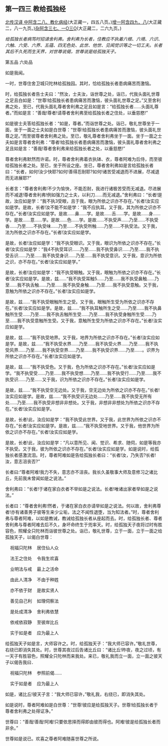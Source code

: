 ## 第一四三 教给孤独经

[北传汉译 中阿含二八、教化病经](https://github.com/gwsice/buddhism/blob/master/%E6%97%A9%E6%9C%9F/%E4%B8%AD%E9%98%BF%E5%90%AB%E7%BB%8F/06.md#jiao-hua-bing-jing)(大正藏一，四五八页。)[增一阿含四九、八](https://github.com/gwsice/buddhism/blob/master/%E6%97%A9%E6%9C%9F/%E5%A2%9E%E4%B8%80%E9%98%BF%E5%90%AB%E7%BB%8F/49.md#8)(大正藏二，八一九页。)[杂阿含三七、一O三O](https://github.com/gwsice/buddhism/blob/master/%E6%97%A9%E6%9C%9F/%E6%9D%82%E9%98%BF%E5%90%AB%E7%BB%8F/37.md#1030)(大正藏二，二六九页。)

*给孤独长者病笃时招请舍利弗。舍利弗为长者，住教应不执着六根、六境、六识、六触、六受、六界、五蕴、四无色处、此世、他世、见闻觉识等之一切工夫。长者其后不久死而生天界，对世尊说偈，世尊说是给孤独天子。*

第五品 六处品

如是我闻。

一时，世尊住舍卫城只陀林给孤独园。其时，恰给孤独长者患病痛苦而激恼。

时，给孤独长者告士夫曰：“然汝，士夫汝，诣世尊之处，诣已，代我头面礼世尊之足且白如是：“世尊!给孤独长者患病痛苦而激恼，彼头面礼世尊之足。”又至舍利弗之处，至已，代我头面礼尊者舍利弗之足且如是言：“给孤独长者……头面礼尊者。”而如是言：“善哉!尊者!请尊者舍利弗至给孤独长者之住处，以垂慈愍!”

如是彼士夫答给孤独长者：“如是，尊者。”而诣世尊之处。诣已，敬礼世尊坐于一面，坐于一面之士夫如是白世尊：“世尊!给孤独长者患病痛苦而激恼，彼头面礼世尊之足。”而至彼尊者舍利弗之处。至已，敬礼尊者舍利弗坐于一面。坐于一面之士夫如是言尊者舍利弗：“尊者!给孤独长者患病痛苦而激恼，彼头面礼尊者舍利弗之足且如是言：“善哉!尊者舍利弗来给孤独长者之处，以垂慈愍!”

尊者舍利弗默然而许诺。时，尊者舍利弗着衣执钵、衣，尊者阿难为后侍，而至彼给孤独长者之处。至已，坐于所设之座。坐已，尊者舍利弗如是言给孤独长者曰：“长者，如何!汝少快耶?如何!善得忍耐耶?如何!诸苦受减退而不进展，尽减退而无进展耶?”

长者言：“尊者舍利弗!不少为愉快，不能忍耐，我进行诸极苦受而无减退。尽进展而不减退!尊者舍利弗!例如强力之士夫，以利刀……而无减退。”舍利弗曰：“长者!是故，汝应如是学：“我不执3受眼，且于我，眼为所依之识亦不存在。”长者!汝实应如是学。是故，长者!汝不能不如是学：“我不应执耳。又于我，其为所依之识亦不存在。”长者!汝实应如是学。是故……鼻……学。是故……舌……学。是故……身……学。是故……意……学。是故……色……学。是故……不执受声……乃至……不执受香……乃至……不执受味……乃至……不执受所触……乃至……不执受法。又于我，法为所依之识亦不存在。”长者!汝实应如是学。

是故，长者!汝应如是学：“我不执受眼识。又于我，眼识为所依之识亦不存在。”长者!汝实应如是学：“我4不执受耳识……乃至……我不执受鼻识……乃至……我不执受舌识……乃至……我不执受身识……乃至……我不执受意识。又于我，意识为所依之识，亦不存在。”长者!汝实应如是学。”

是故，长者!汝应如是学：“我不执受眼触。又于我，眼触为所依之识亦不存在。”长者!汝实应如是学。是故，兹……“我不执受耳触5……乃至……我不执受鼻触……乃至……我不执舌触……乃至……我不执受身触……乃至……我不执受意触。又于我，意触为所依之识亦不存在。”长者!汝实应如是学。

是故，兹……“我不执受眼触所生之受。又于我，眼触所生受为所依之识亦不存在。”长者!汝实应如是学。是故，兹……“我不执耳触所生之受……乃至……我不执鼻触所生受……乃至……我不执舌触所生受……乃至……我不执受身触所生受……乃至……我不执受意触所生受。又于我，意触所生受为所依之识亦不存在。”长者!汝实应如是学。

是故，兹……“我不执受地界。又于我，地界为所依之识亦不存在。”长者!汝实应如是学。是故，兹……“我不执受水界……乃至……我不执受火界……乃至……我不执受风界……乃至……我不执受空界……乃至……我不执受识界……乃至……。识界为所依之识亦不存在。”长者!汝实应如是学。

是故，兹……“我不执受色。又于我，色为所依之识亦不存在。”长者!汝实应如是学。“我不执受受……乃至……我不执受想……乃至……我不执受行……乃至……我不执受识……乃至……又于我，识为所依之识亦不存在。”长者!汝实应如是学。

是故，兹……“我不执受空无边处。又于我，空无边处为所依之识亦不存在。”长者!汝实应如是学。是故，兹……“我不执受识无边处……乃至……我不执受无所有处……乃至……我不执受非想非非想处。又于我，非想非非想处为所依之识亦不存在。”长者!汝实应如是学。

是故，长者!此，汝应如是学：“我不执受此世界。又于我，此世界为所依之识亦不存在。”长者!汝实应如是学。是故，兹……“我不执受地世界。又于我，他世界为所依之识亦不存在。”长者!汝实应如是学。

是故，长者!此，汝应如是学：“凡以意所见、闻、觉识、希求、随伺，如是等我亦不执受。又于我，彼为所依之识亦不存在。”长者!汝实应如是学。如是说时，给孤独长者感激流泪。时，尊者阿难如是告给孤独长者曰：“长者!汝，乃失否?长者!汝，意志沮丧否?”

长者曰:“尊者阿难!我力不失，意志亦不沮丧。我长久虽敬事大师及意修习之诸比丘，先前我未曾闻如是之说法。”

舍利弗曰：“长者!于诸在家白衣者不举如是之说法。长者!唯诸出家者举如是之说法。”

长者曰：“尊者舍利弗!然者，于诸在家白衣亦请举如是之说法。何以故，舍利弗尊者!亦有诸善男子彼等生来少尘垢，法之不闻性退堕，当为知法者。”时，尊者舍利弗与尊者阿难，以如是教诫，教诫给孤独长者从座起而去。时，给孤独长者、尊者舍利弗与尊者阿难去后不久，身坏命终生于兜率天。时，给孤独天子夜将过时有胜容色，照耀全只陀林而诣彼世尊之处。诣已，敬礼世尊，立于一面，立于一面之给孤独天子，以偈白世尊：

&nbsp;&nbsp;&nbsp;&nbsp;祝福只陀林&nbsp;&nbsp;&nbsp;&nbsp;居住仙人众

&nbsp;&nbsp;&nbsp;&nbsp;法王之住处&nbsp;&nbsp;&nbsp;&nbsp;令我生欢喜

&nbsp;&nbsp;&nbsp;&nbsp;业明法与戒&nbsp;&nbsp;&nbsp;&nbsp;最上之活命

&nbsp;&nbsp;&nbsp;&nbsp;由此人清净&nbsp;&nbsp;&nbsp;&nbsp;不由于种姓

&nbsp;&nbsp;&nbsp;&nbsp;亦不依于财&nbsp;&nbsp;&nbsp;&nbsp;是故实贤人

&nbsp;&nbsp;&nbsp;&nbsp;善见自己利&nbsp;&nbsp;&nbsp;&nbsp;如理伺察法

&nbsp;&nbsp;&nbsp;&nbsp;是处成清净&nbsp;&nbsp;&nbsp;&nbsp;舍利弗依慧

&nbsp;&nbsp;&nbsp;&nbsp;依戒依寂静&nbsp;&nbsp;&nbsp;&nbsp;至彼岸比丘

&nbsp;&nbsp;&nbsp;&nbsp;实于如是者&nbsp;&nbsp;&nbsp;&nbsp;应为最上人

给孤独天子如是言，大师容许之。时，给孤独天子：“我大师已容许。”敬礼世尊，右绕已即消失其处。时，世尊其夜过后告诸比丘曰：“诸比丘!昨夜，夜之过顷，有一天子有胜容色，照耀全只陀林而来我处。来已，敬礼我而立一面，立一面之彼天子以偈告我曰． 

&nbsp;&nbsp;&nbsp;&nbsp;祝福只陀林&nbsp;&nbsp;&nbsp;&nbsp;参照前偈……

&nbsp;&nbsp;&nbsp;&nbsp;实于如是者&nbsp;&nbsp;&nbsp;&nbsp;应为最上人

如是，诸比丘!彼天子言：“我大师已容许，”敬礼我，右绕已，即消失其处。

如是说时，尊者阿难如是白世尊：“世尊!彼应是给孤独天子。世尊!给孤独长者于尊者舍利弗之处得证净。”

世尊曰：“善哉!善哉!阿难!只要依思择而得即由彼而得也。阿难!彼是给孤独长者而非余。”

世尊如是说已。欢喜之尊者阿难随喜世尊之所说。
